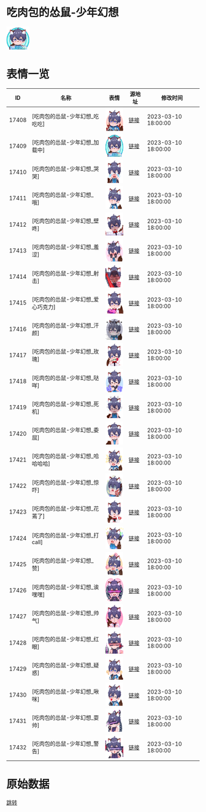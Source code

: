 # 吃肉包的怂鼠-少年幻想

<img src="./cover.png" height="60" alt="cover" />

# 表情一览

|ID|名称|表情|源地址|修改时间|
|----|----|----|----|----|
|17408|[吃肉包的怂鼠-少年幻想_吃吃吃]|<img src="./pic/017408_%5B吃肉包的怂鼠-少年幻想_吃吃吃%5D.png" height="60" alt="吃吃吃"/>|[链接](https://i0.hdslb.com/bfs/garb/e4891bf5e54749cda689871ee390c66342e7f4aa.png)|2023-03-10 18:00:00|
|17409|[吃肉包的怂鼠-少年幻想_加载中]|<img src="./pic/017409_%5B吃肉包的怂鼠-少年幻想_加载中%5D.png" height="60" alt="加载中"/>|[链接](https://i0.hdslb.com/bfs/garb/74aa04e3e841329689a4cdd83bb1886bdc5678fa.png)|2023-03-10 18:00:00|
|17410|[吃肉包的怂鼠-少年幻想_哭哭]|<img src="./pic/017410_%5B吃肉包的怂鼠-少年幻想_哭哭%5D.png" height="60" alt="哭哭"/>|[链接](https://i0.hdslb.com/bfs/garb/df41bf5e8e4178a1d7f267c9068877cd5b737b84.png)|2023-03-10 18:00:00|
|17411|[吃肉包的怂鼠-少年幻想_哦]|<img src="./pic/017411_%5B吃肉包的怂鼠-少年幻想_哦%5D.png" height="60" alt="哦"/>|[链接](https://i0.hdslb.com/bfs/garb/2fde9e2e25ce442a6868741d7c60bd9b4727736a.png)|2023-03-10 18:00:00|
|17412|[吃肉包的怂鼠-少年幻想_壁咚]|<img src="./pic/017412_%5B吃肉包的怂鼠-少年幻想_壁咚%5D.png" height="60" alt="壁咚"/>|[链接](https://i0.hdslb.com/bfs/garb/56ccf56e0bf0a3bbda156ea355c2c06f9b08ad9c.png)|2023-03-10 18:00:00|
|17413|[吃肉包的怂鼠-少年幻想_羞涩]|<img src="./pic/017413_%5B吃肉包的怂鼠-少年幻想_羞涩%5D.png" height="60" alt="羞涩"/>|[链接](https://i0.hdslb.com/bfs/garb/14231d80545155c4a03acda1060a562ca6b4c853.png)|2023-03-10 18:00:00|
|17414|[吃肉包的怂鼠-少年幻想_射击]|<img src="./pic/017414_%5B吃肉包的怂鼠-少年幻想_射击%5D.png" height="60" alt="射击"/>|[链接](https://i0.hdslb.com/bfs/garb/bd3648e141414e114c4254347344defa650b8a88.png)|2023-03-10 18:00:00|
|17415|[吃肉包的怂鼠-少年幻想_爱心巧克力]|<img src="./pic/017415_%5B吃肉包的怂鼠-少年幻想_爱心巧克力%5D.png" height="60" alt="爱心巧克力"/>|[链接](https://i0.hdslb.com/bfs/garb/42cc44b9327a6fa66a0f180b1576cd49665dd732.png)|2023-03-10 18:00:00|
|17416|[吃肉包的怂鼠-少年幻想_汗颜]|<img src="./pic/017416_%5B吃肉包的怂鼠-少年幻想_汗颜%5D.png" height="60" alt="汗颜"/>|[链接](https://i0.hdslb.com/bfs/garb/a5041c81fe6d00aa2873ca3bba6b2e053929bf71.png)|2023-03-10 18:00:00|
|17417|[吃肉包的怂鼠-少年幻想_玫瑰]|<img src="./pic/017417_%5B吃肉包的怂鼠-少年幻想_玫瑰%5D.png" height="60" alt="玫瑰"/>|[链接](https://i0.hdslb.com/bfs/garb/5d7826ba38fb0b5244dabfd3d08d592816d7724b.png)|2023-03-10 18:00:00|
|17418|[吃肉包的怂鼠-少年幻想_哒咩]|<img src="./pic/017418_%5B吃肉包的怂鼠-少年幻想_哒咩%5D.png" height="60" alt="哒咩"/>|[链接](https://i0.hdslb.com/bfs/garb/da2abda76593b94674f1eeed44c3822c27cbadbb.png)|2023-03-10 18:00:00|
|17419|[吃肉包的怂鼠-少年幻想_死机]|<img src="./pic/017419_%5B吃肉包的怂鼠-少年幻想_死机%5D.png" height="60" alt="死机"/>|[链接](https://i0.hdslb.com/bfs/garb/31c018e548fd9eb3a14889be77d5637b6a285060.png)|2023-03-10 18:00:00|
|17420|[吃肉包的怂鼠-少年幻想_委屈]|<img src="./pic/017420_%5B吃肉包的怂鼠-少年幻想_委屈%5D.png" height="60" alt="委屈"/>|[链接](https://i0.hdslb.com/bfs/garb/7bbacd17eda83d50bb8e5fd3b52c2fb599b2483d.png)|2023-03-10 18:00:00|
|17421|[吃肉包的怂鼠-少年幻想_哈哈哈哈]|<img src="./pic/017421_%5B吃肉包的怂鼠-少年幻想_哈哈哈哈%5D.png" height="60" alt="哈哈哈哈"/>|[链接](https://i0.hdslb.com/bfs/garb/7683e683ae357451a69622b589995ae0e4501a0d.png)|2023-03-10 18:00:00|
|17422|[吃肉包的怂鼠-少年幻想_惊吓]|<img src="./pic/017422_%5B吃肉包的怂鼠-少年幻想_惊吓%5D.png" height="60" alt="惊吓"/>|[链接](https://i0.hdslb.com/bfs/garb/c4f908abdcb444f5eef242faf601f9f5e5bfb80b.png)|2023-03-10 18:00:00|
|17423|[吃肉包的怂鼠-少年幻想_花蔫了]|<img src="./pic/017423_%5B吃肉包的怂鼠-少年幻想_花蔫了%5D.png" height="60" alt="花蔫了"/>|[链接](https://i0.hdslb.com/bfs/garb/1e21f0448d80e042b9f31ad8d0237c2f95b59850.png)|2023-03-10 18:00:00|
|17424|[吃肉包的怂鼠-少年幻想_打call]|<img src="./pic/017424_%5B吃肉包的怂鼠-少年幻想_打call%5D.png" height="60" alt="打call"/>|[链接](https://i0.hdslb.com/bfs/garb/854385f3a38037d372e5de80f650cd814e757f9d.png)|2023-03-10 18:00:00|
|17425|[吃肉包的怂鼠-少年幻想_赞]|<img src="./pic/017425_%5B吃肉包的怂鼠-少年幻想_赞%5D.png" height="60" alt="赞"/>|[链接](https://i0.hdslb.com/bfs/garb/f47f019b73a96736ad5d6b92c74af229a827c964.png)|2023-03-10 18:00:00|
|17426|[吃肉包的怂鼠-少年幻想_诶嘿嘿]|<img src="./pic/017426_%5B吃肉包的怂鼠-少年幻想_诶嘿嘿%5D.png" height="60" alt="诶嘿嘿"/>|[链接](https://i0.hdslb.com/bfs/garb/1d047d1cd23dc6f0e108da936cd779907f7d3773.png)|2023-03-10 18:00:00|
|17427|[吃肉包的怂鼠-少年幻想_帅气]|<img src="./pic/017427_%5B吃肉包的怂鼠-少年幻想_帅气%5D.png" height="60" alt="帅气"/>|[链接](https://i0.hdslb.com/bfs/garb/564a6c7ac9dd8deb4bac0d1d359375394bc43106.png)|2023-03-10 18:00:00|
|17428|[吃肉包的怂鼠-少年幻想_红眼]|<img src="./pic/017428_%5B吃肉包的怂鼠-少年幻想_红眼%5D.png" height="60" alt="红眼"/>|[链接](https://i0.hdslb.com/bfs/garb/4ade674a063a41e5fcb9e48ef74b9bc3fa4abd9d.png)|2023-03-10 18:00:00|
|17429|[吃肉包的怂鼠-少年幻想_疑惑]|<img src="./pic/017429_%5B吃肉包的怂鼠-少年幻想_疑惑%5D.png" height="60" alt="疑惑"/>|[链接](https://i0.hdslb.com/bfs/garb/6ae90b2fee3ac051da27f3df97fbfc6ce1689e65.png)|2023-03-10 18:00:00|
|17430|[吃肉包的怂鼠-少年幻想_啾咪]|<img src="./pic/017430_%5B吃肉包的怂鼠-少年幻想_啾咪%5D.png" height="60" alt="啾咪"/>|[链接](https://i0.hdslb.com/bfs/garb/eb101fca34ecafcba22c10f8a77f69fe4735fbc1.png)|2023-03-10 18:00:00|
|17431|[吃肉包的怂鼠-少年幻想_耍帅]|<img src="./pic/017431_%5B吃肉包的怂鼠-少年幻想_耍帅%5D.png" height="60" alt="耍帅"/>|[链接](https://i0.hdslb.com/bfs/garb/3bdadfd5984afd517d1047f80efd2f3d1579ff3a.png)|2023-03-10 18:00:00|
|17432|[吃肉包的怂鼠-少年幻想_警告]|<img src="./pic/017432_%5B吃肉包的怂鼠-少年幻想_警告%5D.png" height="60" alt="警告"/>|[链接](https://i0.hdslb.com/bfs/garb/e5c355bfbfb26ab88639dfd639aac36b0039d1c4.png)|2023-03-10 18:00:00|

# 原始数据

[跳转](./raw.json)


